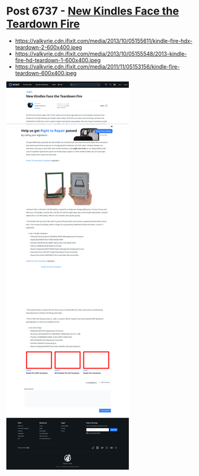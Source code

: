 # Post 6737 - [New Kindles Face the Teardown Fire](https://www.ifixit.com/News/6737/new-kindles)

- https://valkyrie.cdn.ifixit.com/media/2013/10/05155611/kindle-fire-hdx-teardown-2-600x400.jpeg
- https://valkyrie.cdn.ifixit.com/media/2013/10/05155548/2013-kindle-fire-hd-teardown-1-600x400.jpeg
- https://valkyrie.cdn.ifixit.com/media/2011/11/05153156/kindle-fire-teardown-600x400.jpeg

![screencap](screenshots/9a6c7175-bc18-4fb9-9e5f-0e363c6d1e5f.png)
